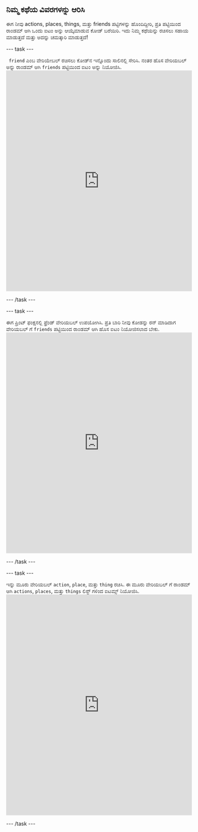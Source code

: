 ## ನಿಮ್ಮ ಕಥೆಯ ವಿವರಗಳನ್ನು ಆರಿಸಿ

ಈಗ ನೀವು actions, places, things, ಮತ್ತು friends ಪಟ್ಟಿಗಳನ್ನು ಹೊಂದಿದ್ದೀರಿ, ಪ್ರತಿ ಪಟ್ಟಿಯಿಂದ ರಾಂಡಮ್ ಆಗಿ ಒಂದು ಐಟಂ ಅನ್ನು ಆಯ್ಕೆಮಾಡುವ ಕೋಡ್ ಬರೆಯಿರಿ. ಇದು ನಿಮ್ಮ ಕಥೆಯನ್ನು ರಚಿಸಲು ಸಹಾಯ ಮಾಡುತ್ತದೆ ಮತ್ತು ಅದನ್ನು ಚಮತ್ಕಾರಿ ಮಾಡುತ್ತದೆ!

\--- task \---

` friend` ಎಂಬ ವೇರಿಯೇಬಲ್ ರಚಿಸಲು ಕೋಡ್‌ನ ಇನ್ನೊಂದು ಸಾಲಿನಲ್ಲಿ ಸೇರಿಸಿ. ನಂತರ ಹೊಸ ವೇರಿಯಬಲ್ ಅನ್ನು ರಾಂಡಮ್ ಆಗಿ `friends` ಪಟ್ಟಿಯಿಂದ ಐಟಂ ಅನ್ನು ನಿಯೋಜಿಸಿ. <iframe src="https://trinket.io/embed/python/b3668ceb66" width="100%" height="600" frameborder="0" marginwidth="0" marginheight="0" allowfullscreen mark="crwd-mark"></iframe> 

\--- /task \---

\--- task \---

ಈಗ ಪ್ರಿಂಟ್ ಫಂಕ್ಷನಲ್ಲಿ ಫ್ರೆಂಡ್ ವೇರಿಯಬಲ್ ಉಪಯೋಗಿಸಿ. ಪ್ರತಿ ಬಾರಿ ನೀವು ಕೋಡನ್ನು ರನ್ ಮಾಡಿದಾಗ ವೇರಿಯಬಲ್ ಗೆ `friends` ಪಟ್ಟಿಯಿಂದ ರಾಂಡಮ್ ಆಗಿ ಹೊಸ ಐಟಂ ನಿಯೋಜಿಸಲಾದ ಬೇಕು. <iframe src="https://trinket.io/embed/python/cf0dfd81da" width="100%" height="600" frameborder="0" marginwidth="0" marginheight="0" allowfullscreen mark="crwd-mark"></iframe> 

\--- /task \---

\--- task \---

ಇನ್ನು ಮೂರು ವೇರಿಯಬಲ್ `action`, `place`, ಮತ್ತು `thing` ರಚಿಸಿ. ಈ ಮೂರು ವೇರಿಯಬಲ್ ಗೆ ರಾಂಡಮ್ ಆಗಿ `actions`, `places`, ಮತ್ತು `things` ಲಿಸ್ಟ್ ಗಳಿಂದ ಐಟಮ್ಸ್ ನಿಯೋಜಿಸಿ. <iframe src="https://trinket.io/embed/python/e6410121dd" width="100%" height="600" frameborder="0" marginwidth="0" marginheight="0" allowfullscreen mark="crwd-mark"></iframe> 

\--- /task \---